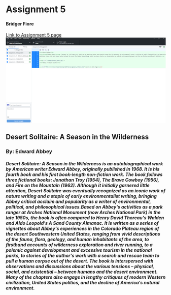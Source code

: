 # Assignment 5 
#### Bridger Fiore
[Link to Assignment 5 page](https://bridgerfiore.github.io/MART341-WebDesign/Assignment_5/)
![Screeshot of GitHub Desktop](./MART341_GitHub_screenshot.png)
## Desert Solitaire: A Season in the Wilderness
### By: Edward Abbey 
##### **Desert Solitaire: A Season in the Wilderness** is an autobiographical work by American writer Edward Abbey, originally published in 1968. It is his fourth book and his first book-length non-fiction work. The book follows three fictional books: Jonathan Troy (1954), The Brave Cowboy (1956), and Fire on the Mountain (1962). Although it initially garnered little attention, Desert Solitaire was eventually recognized as an iconic work of nature writing and a staple of early environmentalist writing, bringing Abbey critical acclaim and popularity as a writer of environmental, political, and philosophical issues.Based on Abbey's activities as a park ranger at Arches National Monument (now Arches National Park) in the late 1950s, the book is often compared to Henry David Thoreau's Walden and Aldo Leopold's A Sand County Almanac. It is written as a series of vignettes about Abbey's experiences in the Colorado Plateau region of the desert Southwestern United States, ranging from vivid descriptions of the fauna, flora, geology, and human inhabitants of the area, to firsthand accounts of wilderness exploration and river running, to a polemic against development and excessive tourism in the national parks, to stories of the author's work with a search and rescue team to pull a human corpse out of the desert. The book is interspersed with observations and discussions about the various tensions – physical, social, and existential – between humans and the desert environment. Many of the chapters also engage in lengthy critiques of modern Western civilization, United States politics, and the decline of America's natural environment.